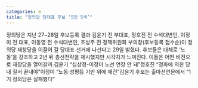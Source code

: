 ```yaml
---
categories: e
title: "정의당 당대표 후보 ‘5인 5색’"
---
```

정의당은 지난 27~28일 후보등록 결과 김윤기 전 부대표, 정호진 전 수석대변인, 이정미 전 대표, 이동영 전 수석대변인, 조성주 전 정책위원회 부의장(후보등록 접수순)이 정의당 재창당을 이끌어 갈 당대표 선거에 나선다고 29일 밝혔다. 후보들은 대체로 ‘노동’을 강조하고 2년 뒤 총선전략을 제시했지만 시각차가 느껴진다. 이들은 어떤 비전으로 재창당을 열어갈까.김윤기 “심상정-이정미 노선 연장 안 돼”정호진 “정파에 의한 당내 질서 끝내야”이정미 “노동·성평등 기반 위에 재건”김윤기 후보는 출마선언문에서 “1기 정의당은 실패했다”